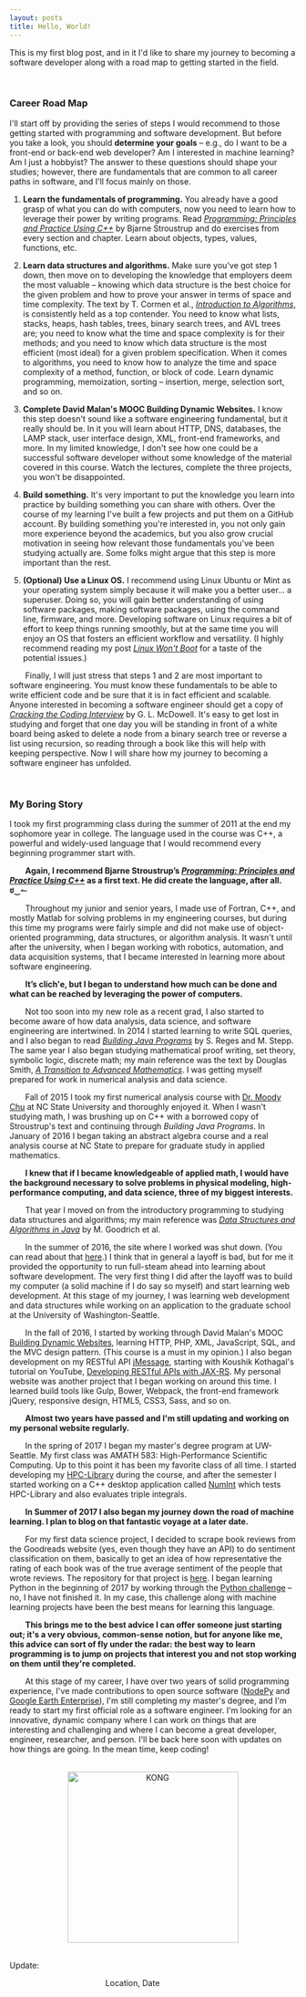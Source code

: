 ```yaml
---
layout: posts
title: Hello, World!
---
```


This is my first blog post, and in it I'd like to share my journey to becoming a software developer along with a road map to getting started in the field.

<br/>

### Career Road Map

I'll start off by providing the series of steps I would recommend to those getting started with programming and software development. But before you take a look, you should **determine your goals** – e.g., do I want to be a front-end or back-end web developer? Am I interested in machine learning? Am I just a hobbyist? The answer to these questions should shape your studies; however, there are fundamentals that are common to all career paths in software, and I'll focus mainly on those.

1. **Learn the fundamentals of programming.** You already have a good grasp of what you can do with computers, now you need to learn how to leverage their power by writing programs. Read [*Programming: Principles and Practice Using C++*](https://www.amazon.com/Programming-Principles-Practice-Using-C-ebook/dp/B00KPTEH8C/ref=sr_1_2?s=books&ie=UTF8&qid=1534189511&sr=1-2&keywords=programming+principles+and+practice+using+c%2B%2B) by Bjarne Stroustrup and do exercises from every section and chapter. Learn about objects, types, values, functions, etc.

2. **Learn data structures and algorithms.** Make sure you've got step 1 down, then move on to developing the knowledge that employers deem the most valuable – knowing which data structure is the best choice for the given problem and how to prove your answer in terms of space and time complexity. The text by T. Cormen et al., [*Introduction to Algorithms*](https://www.amazon.com/Introduction-Algorithms-3rd-MIT-Press/dp/0262033844/ref=zg_bs_132570011_2?_encoding=UTF8&psc=1&refRID=PE38KXR7RQ01E0PYKY0R#reader_0262033844), is consistently held as a top contender. You need to know what lists, stacks, heaps, hash tables, trees, binary search trees, and AVL trees are; you need to know what the time and space complexity is for their methods; and you need to know which data structure is the most efficient (most ideal) for a given problem specification. When it comes to algorithms, you need to know how to analyze the time and space complexity of a method, function, or block of code. Learn dynamic programming, memoization, sorting – insertion, merge, selection sort, and so on.

3. **Complete David Malan's MOOC Building Dynamic Websites.** I know this step doesn't sound like a software engineering fundamental, but it really should be. In it you will learn about HTTP, DNS, databases, the LAMP stack, user interface design, XML, front-end frameworks, and more. In my limited knowledge, I don't see how one could be a successful software developer without some knowledge of the material covered in this course. Watch the lectures, complete the three projects, you won't be disappointed.

4. **Build something.** It's very important to put the knowledge you learn into practice by building something you can share with others. Over the course of my learning I've built a few projects and put them on a GitHub account. By building something you're interested in, you not only gain more experience beyond the academics, but you also grow crucial motivation in seeing how relevant those fundamentals you've been studying actually are. Some folks might argue that this step is more important than the rest.

5. **(Optional) Use a Linux OS.** I recommend using Linux Ubuntu or Mint as your operating system simply because it will make you a better user... a superuser. Doing so, you will gain better understanding of using software packages, making software packages, using the command line, firmware, and more. Developing software on Linux requires a bit of effort to keep things running smoothly, but at the same time you will enjoy an OS that fosters an efficient workflow and versatility. (I highly recommend reading my post [*Linux Won't Boot*](https://johnns620.github.io/2018/07/07/Linux-Won't-Boot.html) for a taste of the potential issues.)

&nbsp;&nbsp;&nbsp;&nbsp;&nbsp;&nbsp;&nbsp;Finally, I will just stress that steps 1 and 2 are most important to software engineering. You must know these fundamentals to be able to write efficient code and be sure that it is in fact efficient and scalable. Anyone interested in becoming a software engineer should get a copy of [*Cracking the Coding Interview*](https://www.amazon.com/Cracking-Coding-Interview-Programming-Questions/dp/098478280X) by G. L. McDowell. It's easy to get lost in studying and forget that one day you will be standing in front of a white board being asked to delete a node from a binary search tree or reverse a list using recursion, so reading through a book like this will help with keeping perspective. Now I will share how my journey to becoming a software engineer has unfolded.




<br/>

### My Boring Story

I took my first programming class during the summer of 2011 at the end my sophomore year in college. The language used in the course was C++, a powerful and widely-used language that I would recommend every beginning programmer start with.

&nbsp;&nbsp;&nbsp;&nbsp;&nbsp;&nbsp;&nbsp;**Again, I recommend Bjarne Stroustrup’s [*Programming: Principles and Practice Using C++*](https://www.amazon.com/Programming-Principles-Practice-Using-C-ebook/dp/B00KPTEH8C/ref=sr_1_2?s=books&ie=UTF8&qid=1534189511&sr=1-2&keywords=programming+principles+and+practice+using+c%2B%2B) as a first text. He did create the language, after all. ಠ‿↼**

&nbsp;&nbsp;&nbsp;&nbsp;&nbsp;&nbsp;&nbsp;Throughout my junior and senior years, I made use of Fortran, C++, and mostly Matlab for solving problems in my engineering courses, but during this time my programs were fairly simple and did not make use of object-oriented programming, data structures, or algorithm analysis. It wasn't until after the university, when I began working with robotics, automation, and data acquisition systems, that I became interested in learning more about software engineering.

&nbsp;&nbsp;&nbsp;&nbsp;&nbsp;&nbsp;&nbsp;**It’s clich\'e, but I began to understand how much can be done and what can be reached by leveraging the power of computers.**

&nbsp;&nbsp;&nbsp;&nbsp;&nbsp;&nbsp;&nbsp;Not too soon into my new role as a recent grad, I also started to become aware of how data analysis, data science, and software engineering are intertwined. In 2014 I started learning to write SQL queries, and I also began to read [*Building Java Programs*](https://www.amazon.com/Building-Java-Programs-Stuart-Reges/dp/0133360903) by S. Reges and M. Stepp. The same year I also began studying mathematical proof writing, set theory, symbolic logic, discrete math; my main reference was the text by Douglas Smith, [*A Transition to Advanced Mathematics*](https://www.amazon.com/s/ref=nb_sb_ss_i_1_16?url=search-alias%3Dstripbooks&field-keywords=transition+to+advanced+mathematics&sprefix=transition+to+ad%2Cstripbooks%2C153&crid=1VIAAVU9XCXNO). I was getting myself prepared for work in numerical analysis and data science.

&nbsp;&nbsp;&nbsp;&nbsp;&nbsp;&nbsp;&nbsp;Fall of 2015 I took my first numerical analysis course with [Dr. Moody Chu](https://math.sciences.ncsu.edu/people/mtchu/) at NC State University and thoroughly enjoyed it. When I wasn't studying math, I was brushing up on C++ with a borrowed copy of Stroustrup's text and continuing through *Building Java Programs*. In January of 2016 I began taking an abstract algebra course and a real analysis course at NC State to prepare for graduate study in applied mathematics.

&nbsp;&nbsp;&nbsp;&nbsp;&nbsp;&nbsp;&nbsp;**I knew that if I became knowledgeable of applied math, I would have the background necessary to solve problems in physical modeling, high-performance computing, and data science, three of my biggest interests.**

&nbsp;&nbsp;&nbsp;&nbsp;&nbsp;&nbsp;&nbsp;That year I moved on from the introductory programming to studying data structures and algorithms; my main reference was [*Data Structures and Algorithms in Java*](https://www.amazon.com/Data-Structures-Algorithms-Michael-Goodrich/dp/1118771338) by M. Goodrich et al.

&nbsp;&nbsp;&nbsp;&nbsp;&nbsp;&nbsp;&nbsp;In the summer of 2016, the site where I worked was shut down. (You can read about that [here](https://www.bizjournals.com/triangle/blog/techflash/2015/10/monsanto-to-close-research-triangle-park-rd-site.html).) I think that in general a layoff is bad, but for me it provided the opportunity to run full-steam ahead into learning about software development. The very first thing I did after the layoff was to build my computer (a solid machine if I do say so myself) and start learning web development. At this stage of my journey, I was learning web development and data structures while working on an application to the graduate school at the University of Washington-Seattle.

&nbsp;&nbsp;&nbsp;&nbsp;&nbsp;&nbsp;&nbsp;In the fall of 2016, I started by working through David Malan's MOOC [Building Dynamic Websites](http://cs75.tv/2012/summer/), learning HTTP, PHP, XML, JavaScript, SQL, and the MVC design pattern. (This course is a must in my opinion.) I also began development on my RESTful API [jMessage](https://github.com/JohnSell620/jMessage), starting with Koushik Kothagal's tutorial on YouTube, [Developing RESTful APIs with JAX-RS](https://www.youtube.com/watch?v=xkKcdK1u95s&list=PLqq-6Pq4lTTZh5U8RbdXq0WaYvZBz2rbn). My personal website was another project that I began working on around this time. I learned build tools like Gulp, Bower, Webpack, the front-end framework jQuery, responsive design, HTML5, CSS3, Sass, and so on.

&nbsp;&nbsp;&nbsp;&nbsp;&nbsp;&nbsp;&nbsp;**Almost two years have passed and I'm still updating and working on my personal website regularly.**

&nbsp;&nbsp;&nbsp;&nbsp;&nbsp;&nbsp;&nbsp;In the spring of 2017 I began my master's degree program at UW-Seattle. My first class was AMATH 583: High-Performance Scientific Computing. Up to this point it has been my favorite class of all time. I started developing my [HPC-Library](https://github.com/JohnSell620/HPC-Library) during the course, and after the semester I started working on a C++ desktop application called [NumInt](https://github.com/JohnSell620/NumInt) which tests HPC-Library and also evaluates triple integrals.

&nbsp;&nbsp;&nbsp;&nbsp;&nbsp;&nbsp;&nbsp;**In Summer of 2017 I also began my journey down the road of machine learning. I plan to blog on that fantastic voyage at a later date.**

&nbsp;&nbsp;&nbsp;&nbsp;&nbsp;&nbsp;&nbsp;For my first data science project, I decided to scrape book reviews from the Goodreads website (yes, even though they have an API) to do sentiment classification on them, basically to get an idea of how representative the rating of each book was of the true average sentiment of the people that wrote reviews. The repository for that project is [here](https://github.com/JohnSell620/sentiment-analysis-goodreads-reviews). I began learning Python in the beginning of 2017 by working through the [Python challenge](http://www.pythonchallenge.com/) – no, I have not finished it. In my case, this challenge along with machine learning projects have been the best means for learning this language.

&nbsp;&nbsp;&nbsp;&nbsp;&nbsp;&nbsp;&nbsp;**This brings me to the best advice I can offer someone just starting out; it's a very obvious, common-sense notion, but for anyone like me, this advice can sort of fly under the radar: the best way to learn programming is to jump on projects that interest you and not stop working on them until they're completed.**

&nbsp;&nbsp;&nbsp;&nbsp;&nbsp;&nbsp;&nbsp;At this stage of my career, I have over two years of solid programming experience, I've made contributions to open source software ([NodePy](https://github.com/ketch/nodepy) and [Google Earth Enterprise](https://github.com/google/earthenterprise)), I'm still completing my master's degree, and I'm ready to start my first official role as a software engineer. I'm looking for an innovative, dynamic company where I can work on things that are interesting and challenging and where I can become a great developer, engineer, researcher, and person. I'll be back here soon with updates on how things are going. In the mean time, keep coding!

<br />

<div style="text-align: center"><img src="{{ site.baseurl }}/images/kongcode.png" alt="KONG" width="300px" /></div>

<br />

Update:

<div style="text-align: right"> Location, Date &nbsp;&nbsp;&nbsp;&nbsp;&nbsp;&nbsp;&nbsp;&nbsp;&nbsp;&nbsp;&nbsp;&nbsp;&nbsp;&nbsp;&nbsp;&nbsp;&nbsp;&nbsp;&nbsp;&nbsp;&nbsp;&nbsp;&nbsp;&nbsp;&nbsp;&nbsp;&nbsp;&nbsp;&nbsp;&nbsp;&nbsp;&nbsp;&nbsp;&nbsp;&nbsp;&nbsp;&nbsp;&nbsp;&nbsp;&nbsp;&nbsp;&nbsp;&nbsp;&nbsp;&nbsp;&nbsp;&nbsp;&nbsp;&nbsp;&nbsp;&nbsp;&nbsp;&nbsp;&nbsp;&nbsp;&nbsp;&nbsp;&nbsp;&nbsp;&nbsp;</div>
